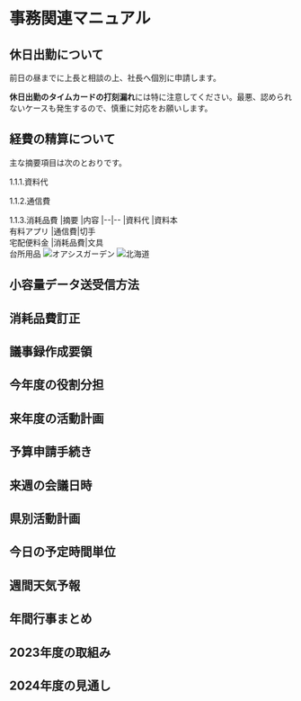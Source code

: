# 事務関連マニュアル
## 休日出勤について
前日の昼までに上長と相談の上、社長へ個別に申請します。

**休日出勤のタイムカードの打刻漏れ**には特に注意してください。最悪、認められ
ないケースも発生するので、慎重に対応をお願いします。
## 経費の精算について
主な摘要項目は次のとおりです。

1.1.1.資料代

1.1.2.通信費

1.1.3.消耗品費
|摘要 |内容
|--|--
|資料代 |資料本<br>有料アプリ
|通信費|切手<br>宅配便料金
|消耗品費|文具<br>台所用品
![オアシスガーデン](img/20190220.jpg)
![北海道](img/hokkaidoOasysGarden.jpg)


## 小容量データ送受信方法
## 消耗品費訂正
## 議事録作成要領
## 今年度の役割分担
## 来年度の活動計画
## 予算申請手続き
## 来週の会議日時
## 県別活動計画
## 今日の予定時間単位
## 週間天気予報
## 年間行事まとめ
## 2023年度の取組み
## 2024年度の見通し





